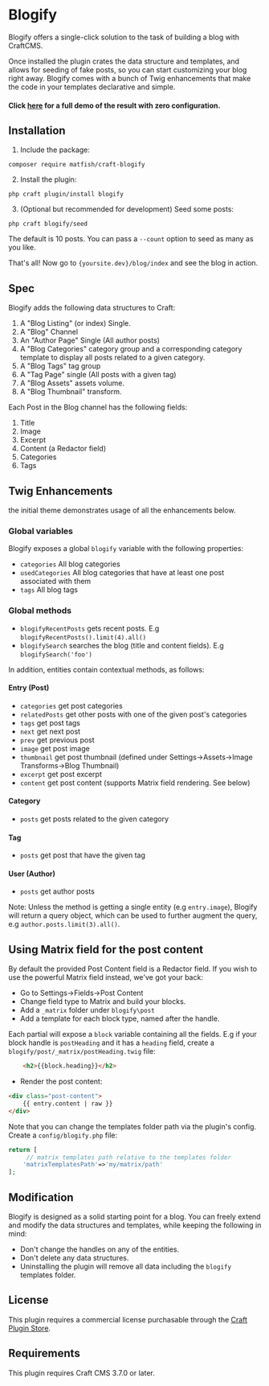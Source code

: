 # Blogify

Blogify offers a single-click solution to the task of building a blog with CraftCMS.

Once installed the plugin crates the data structure and templates, and allows for seeding of fake posts, so you can start customizing your blog right away. Blogify comes with a bunch of Twig enhancements that make the code in your templates declarative and simple.

#### Click [here](https://blogify.frb.io/blog/index) for a full demo of the result with zero configuration. 

## Installation

1. Include the package:
```
composer require matfish/craft-blogify
```
2. Install the plugin: 
```
php craft plugin/install blogify
```
3. (Optional but recommended for development) Seed some posts:
```
php craft blogify/seed
```
The default is 10 posts. You can pass a `--count` option to seed as many as you like.

That's all! Now go to `{yoursite.dev}/blog/index` and see the blog in action.

## Spec

Blogify adds the following data structures to Craft:
1. A "Blog Listing" (or index) Single.
2. A "Blog" Channel
3. An "Author Page" Single (All author posts)
4. A "Blog Categories" category group and a corresponding category template to display all posts related to a given category.
5. A "Blog Tags" tag group
6. A "Tag Page" single (All posts with a given tag)
7. A "Blog Assets" assets volume.
8. A "Blog Thumbnail" transform.

Each Post in the Blog channel has the following fields:
1. Title
2. Image
3. Excerpt
4. Content (a Redactor field)
5. Categories 
6. Tags

## Twig Enhancements

the initial theme demonstrates usage of all the enhancements below.

### Global variables
Blogify exposes a global `blogify` variable with the following properties:
* `categories` All blog categories
* `usedCategories` All blog categories that have at least one post associated with them
* `tags` All blog tags

### Global methods

* `blogifyRecentPosts` gets recent posts. E.g `blogifyRecentPosts().limit(4).all()`
* `blogifySearch` searches the blog (title and content fields). E.g `blogifySearch('foo')`

In addition, entities contain contextual methods, as follows:

#### Entry (Post)

* `categories` get post categories
* `relatedPosts` get other posts with one of the given post's categories
* `tags` get post tags
* `next` get next post
* `prev` get previous post
* `image` get post image
* `thumbnail` get post thumbnail (defined under Settings->Assets->Image Transforms->Blog Thumbnail)
* `excerpt` get post excerpt
* `content` get post content (supports Matrix field rendering. See below)

#### Category

* `posts` get posts related to the given category

#### Tag

* `posts` get post that have the given tag

#### User (Author)

* `posts` get author posts 

Note: Unless the method is getting a single entity (e.g `entry.image`), Blogify will return a query object, which can be used to further augment the query, e.g `author.posts.limit(3).all()`.

## Using Matrix field for the post content 

By default the provided Post Content field is a Redactor field.
If you wish to use the powerful Matrix field instead, we've got your back:
* Go to Settings->Fields->Post Content
* Change field type to Matrix and build your blocks.
* Add a `_matrix` folder under `blogify\post`
* Add a template for each block type, named after the handle. 

Each partial will expose a `block` variable containing all the fields.
E.g if your block handle is `postHeading` and it has a `heading` field,
create a `blogify/post/_matrix/postHeading.twig` file:

```html
    <h2>{{block.heading}}</h2>  
```

* Render the post content:

```html
<div class="post-content">
    {{ entry.content | raw }}
</div>
```

Note that you can change the templates folder path via the plugin's config.
Create a `config/blogify.php` file:

```php
return [
     // matrix templates path relative to the templates folder
    'matrixTemplatesPath'=>'my/matrix/path'
];
```


## Modification
Blogify is designed as a solid starting point for a blog.
You can freely extend and modify the data structures and templates, while keeping the following in mind:

* Don't change the handles on any of the entities.
* Don't delete any data structures.
* Uninstalling the plugin will remove all data including the `blogify` templates folder.

## License
This plugin requires a commercial license purchasable through the [Craft Plugin Store](https://plugins.craftcms.com/blogify).

## Requirements
This plugin requires Craft CMS 3.7.0 or later.